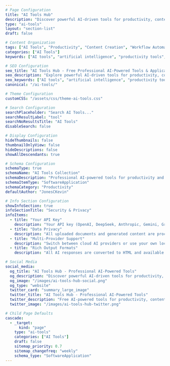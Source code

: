 ```yaml
---
# Page Configuration
title: "AI Tools Hub"
description: "Discover powerful AI-driven tools for productivity, content creation, resumes, and professional dev. Free online AI tools to enhance workflow."
type: "ai-tools"
layout: "section-list"
draft: false

# Content Organization
tags: ["AI Tools", "Productivity", "Content Creation", "Workflow Automation"]
categories: ["AI Tools"]
keywords: ["AI tools", "artificial intelligence", "productivity tools", "AI-powered applications", "resume builder", "content generator", "document summarizer", "free AI tools", "professional tools", "workflow automation"]

# SEO Configuration
seo_title: "AI Tools Hub - Free Professional AI-Powered Tools & Applications"
seo_description: "Explore powerful AI-driven tools for productivity, content creation, resume building, and professional development. Free online AI tools to enhance your workflow."
seo_keywords: ["AI tools", "artificial intelligence", "productivity tools", "AI-powered applications", "resume builder", "content generator", "document summarizer", "free AI tools", "professional tools", "workflow automation"]
canonical: "/ai-tools/"

# Theme Configuration
customCSS: "/assets/css/theme-ai-tools.css"

# Search Configuration
searchPlaceholder: "Search AI Tools..."
searchResultLabel: "tool"
searchNoResultsTitle: "AI Tools"
disableSearch: false

# Display Configuration
hideThumbnails: false
thumbnailOnlyView: false
hideDescriptions: false
showAllDescendants: true

# Schema Configuration
schemaType: true
schemaName: "AI Tools Collection"
schemaDescription: "Professional AI-powered tools for productivity and workflow enhancement"
schemaItemType: "SoftwareApplication"
schemaCategory: "Productivity"
defaultAuthor: "JonesCKevin"

# Info Section Configuration
showInfoSection: true
infoSectionTitle: "Security & Privacy"
infoItems:
  - title: "Your API Key"
    description: "Your API key (OpenAI, DeepSeek, Anthropic, Gemini, Grok) or custom AI server (Ollama, LM Studio) is used only for the current session and is never stored."
  - title: "Data Privacy"
    description: "All uploaded documents and generated content are processed securely and not retained after your session."
  - title: "Multi-Provider Support"
    description: "Switch between cloud AI providers or use your own locally-hosted AI server (Ollama, LM Studio) seamlessly while maintaining the same security standards."
  - title: "Rich Output Formats"
    description: "All AI responses are converted to HTML and available for download in Markdown, HTML, and MD formats."

# Social Media
social_media:
  og_title: "AI Tools Hub - Professional AI-Powered Tools"
  og_description: "Discover powerful AI-driven tools for productivity, content creation, resume building, and professional development. Free online AI tools to enhance your workflow."
  og_image: "/images/ai-tools-hub-social.png"
  og_type: "website"
  twitter_card: "summary_large_image"
  twitter_title: "AI Tools Hub - Professional AI-Powered Tools"
  twitter_description: "Free AI-powered tools for productivity, content creation, and professional development. Enhance your workflow with our AI applications."
  twitter_image: "/images/ai-tools-hub-twitter.png"

# Child Page Defaults
cascade:
  - _target:
      kind: "page"
    type: "ai-tools"
    categories: ["AI Tools"]
    draft: false
    sitemap_priority: 0.7
    sitemap_changefreq: "weekly"
    schema_type: "SoftwareApplication"
---
```

